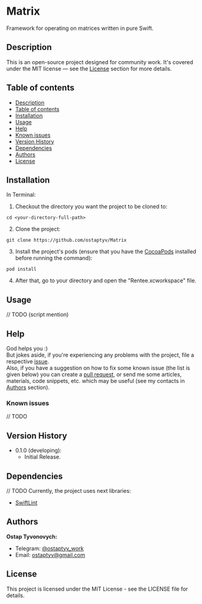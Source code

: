 # Matrix

Framework for operating on matrices written in pure Swift.

## Description

This is an open-source project designed for community work. It's covered under the MIT license — see the [License](#license) section for more details.

## Table of contents

- [Description](#description)
- [Table of contents](#table-of-contents)
- [Installation](#installation)
- [Usage](#usage)
- [Help](#help)
- [Known issues](#known-issues)
- [Version History](#version-history)
- [Dependencies](#dependencies)
- [Authors](#authors)
- [License](#license)

## Installation

In Terminal:

1. Checkout the directory you want the project to be cloned to:
```
cd <your-directory-full-path>
```
2. Clone the project:
```
git clone https://github.com/ostaptyv/Matrix
```
3. Install the project's pods (ensure that you have the [CocoaPods](https://cocoapods.org/#install) installed before running the command):
```
pod install
```
4. After that, go to your directory and open the "Rentee.xcworkspace" file.


## Usage

// TODO (script mention)

## Help

God helps you :)  
But jokes aside, if you're experiencing any problems with the project, file a respective [issue](https://github.com/ostaptyv/Matrix/issues/new/choose).  
Also, if you have a suggestion on how to fix some known issue (the list is given below) you can create a [pull request](https://github.com/ostaptyv/Matrix/pulls), or send me some articles, materials, code snippets, etc. which may be useful (see my contacts in [Authors](#authors) section).

### Known issues

// TODO

## Version History  

- 0.1.0 (developing):
  - Initial Release.

## Dependencies

// TODO
Currently, the project uses next libraries:

- [SwiftLint](https://github.com/realm/SwiftLint)

## Authors

**Ostap Tyvonovych:**
- Telegram: [@ostaptyv_work](https://t.me/ostaptyv_work)
- Email: <ostaptyv@gmail.com>

## License

This project is licensed under the MIT License - see the LICENSE file for details.
